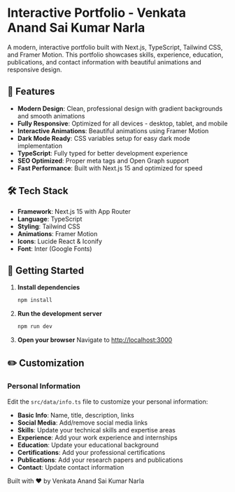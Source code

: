 # Interactive Portfolio - Venkata Anand Sai Kumar Narla

A modern, interactive portfolio built with Next.js, TypeScript, Tailwind CSS, and Framer Motion. This portfolio showcases skills, experience, education, publications, and contact information with beautiful animations and responsive design.

## 🚀 Features

- **Modern Design**: Clean, professional design with gradient backgrounds and smooth animations
- **Fully Responsive**: Optimized for all devices - desktop, tablet, and mobile
- **Interactive Animations**: Beautiful animations using Framer Motion
- **Dark Mode Ready**: CSS variables setup for easy dark mode implementation
- **TypeScript**: Fully typed for better development experience
- **SEO Optimized**: Proper meta tags and Open Graph support
- **Fast Performance**: Built with Next.js 15 and optimized for speed

## 🛠️ Tech Stack

- **Framework**: Next.js 15 with App Router
- **Language**: TypeScript
- **Styling**: Tailwind CSS
- **Animations**: Framer Motion
- **Icons**: Lucide React & Iconify
- **Font**: Inter (Google Fonts)

## 🚀 Getting Started

1. **Install dependencies**
   ```bash
   npm install
   ```

2. **Run the development server**
   ```bash
   npm run dev
   ```

3. **Open your browser**
   Navigate to [http://localhost:3000](http://localhost:3000)

## ✏️ Customization

### Personal Information

Edit the `src/data/info.ts` file to customize your personal information:

- **Basic Info**: Name, title, description, links
- **Social Media**: Add/remove social media links
- **Skills**: Update your technical skills and expertise areas
- **Experience**: Add your work experience and internships
- **Education**: Update your educational background
- **Certifications**: Add your professional certifications
- **Publications**: Add your research papers and publications
- **Contact**: Update contact information

Built with ❤️ by Venkata Anand Sai Kumar Narla
